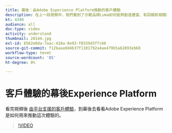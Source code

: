 ```yaml
---
title: 幕後：由Adobe Experience Platform推動的客戶體驗
description: 在上一段視頻中，我們看到了示範品牌Luma如何能夠創造豐富、有回報和相關的客戶體驗。 這段視頻看了Adobe Experience Platform如何完成這段旅程。
kt: 4340
audience: all
doc-type: video
activity: understand
thumbnail: 28144.jpg
exl-id: 8562e0da-7aac-418a-8e93-f0339d3ffc66
source-git-commit: f12baaa9d4b37f1101792a4ae479b5a62893eb68
workflow-type: tm+mt
source-wordcount: '85'
ht-degree: 0%

---
```


# 客戶體驗的幕後Experience Platform

看完視頻後 [由平台支援的客戶體驗](customer-experience.md)，到幕後去看看Adobe Experience Platform是如何用來推動這次體驗的。

>[!VIDEO](https://video.tv.adobe.com/v/28144?quality=12&learn=on)

